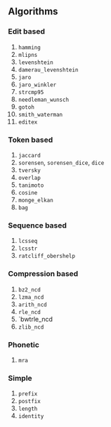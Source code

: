 ## Algorithms

### Edit based

1. `hamming`
2. `mlipns`
3. `levenshtein`
4. `damerau_levenshtein`
5. `jaro`
6. `jaro_winkler`
7. `strcmp95`
8. `needleman_wunsch`
9. `gotoh`
10. `smith_waterman`
11. `editex`

### Token based

1. `jaccard`
2. `sorensen`, `sorensen_dice`, `dice`
3. `tversky`
4. `overlap`
5. `tanimoto`
6. `cosine`
7. `monge_elkan`
8. `bag`

### Sequence based

1. `lcsseq`
2. `lcsstr`
3. `ratcliff_obershelp`

### Compression based

1. `bz2_ncd`
2. `lzma_ncd`
3. `arith_ncd`
4. `rle_ncd`
5. `bwtrle_ncd
6. `zlib_ncd`

### Phonetic

1. `mra`

### Simple

1. `prefix`
2. `postfix`
3. `length`
4. `identity`

